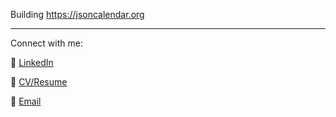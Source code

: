 Building https://jsoncalendar.org

---

Connect with me:

💼 <a target="_blank" href="https://www.linkedin.com/in/charles-thomas-roth/">LinkedIn</a>

📄 <a target="_blank" href="https://charlieroth.me/cv">CV/Resume</a>

📧 <a href="mailto:charlieroth4@gmail.com">Email</a>
